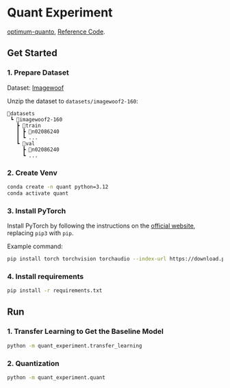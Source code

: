 # Quant Experiment

[optimum-quanto](https://github.com/huggingface/optimum-quanto), [Reference Code](https://github.com/huggingface/optimum-quanto/blob/main/examples/vision/image-classification/pets/quantize_vit_model.py).

## Get Started

### 1. Prepare Dataset

Dataset: [Imagewoof](https://github.com/fastai/imagenette?tab=readme-ov-file#imagewoof)

Unzip the dataset to `datasets/imagewoof2-160`:

```
📂datasets
 ┗ 📂imagewoof2-160
   ┣ 📂train
   ┃ ┣ 📂n02086240
   ┃ ┗ ...
   ┗ 📂val
     ┣ 📂n02086240
     ┗ ...
```

### 2. Create Venv

```bash
conda create -n quant python=3.12
conda activate quant
```

### 3. Install PyTorch

Install PyTorch by following the instructions on the [official website](https://pytorch.org/get-started/locally/), replacing `pip3` with `pip`.

Example command:

```bash
pip install torch torchvision torchaudio --index-url https://download.pytorch.org/whl/cu126
```

### 4. Install requirements

```bash
pip install -r requirements.txt
```

## Run

### 1. Transfer Learning to Get the Baseline Model

```bash
python -m quant_experiment.transfer_learning
```

### 2. Quantization

```bash
python -m quant_experiment.quant
```
